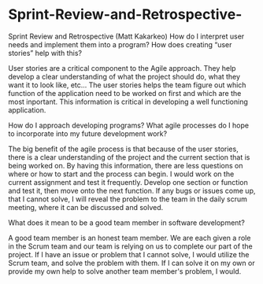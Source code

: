 # Sprint-Review-and-Retrospective-
Sprint Review and Retrospective (Matt Kakarkeo)
How do I interpret user needs and implement them into a program? How does creating “user stories” help with this?

  User stories are a critical component to the Agile approach. They help develop a clear understanding of what the project should do, what they want it to look like, etc... The user stories helps the team figure out which function of the application need to be worked on first and which are the most inportant. This information is critical in developing a well functioning application.

How do I approach developing programs? What agile processes do I hope to incorporate into my future development work?

  The big benefit of the agile process is that because of the user stories, there is a clear understanding of the project and the current section that is being worked on. By having this information, there are less questions on where or how to start and the process can begin. I would work on the current assignment and test it frequently. Develop one section or function and test it, then move onto the next function. If any bugs or issues come up, that I cannot solve, I will reveal the problem to the team in the daily scrum meeting, where it can be discussed and solved. 
  
What does it mean to be a good team member in software development?

  A good team member is an honest team member. We are each given a role in the Scrum team and our team is relying on us to complete our part of the project. If I have an issue or problem that I cannot solve, I would utilize the Scrum team, and solve the problem with them. If I can solve it on my own or provide my own help to solve another team member's problem, I would. 
